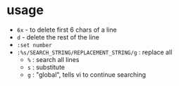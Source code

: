 

# usage
- `6x` - to delete first 6 chars of a line
- `d` - delete the rest of the line
- `:set number`
- `:%s/SEARCH_STRING/REPLACEMENT_STRING/g` : replace all
	- `%` : search all lines
	- `s` : substitute 
	- `g` : "global", tells vi to continue searching
